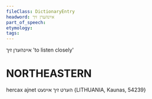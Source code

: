 ```yaml
---
fileClass: DictionaryEntry
headword: אײַנהערן זיך
part_of_speech: 
etymology: 
tags: 
---
```

אײַנהערן זיך
'to listen closely'

NORTHEASTERN
==============

hercax ajnet הערט זיך אײַנעט {LITHUANIA, Kaunas, 54239} 